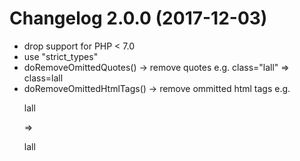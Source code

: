 # Changelog 2.0.0 (2017-12-03)

* drop support for PHP < 7.0
* use "strict_types"
* doRemoveOmittedQuotes() -> remove quotes e.g. class="lall" => class=lall
* doRemoveOmittedHtmlTags() -> remove ommitted html tags e.g. <p>lall</p> => <p>lall 